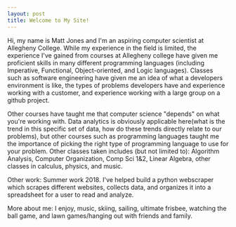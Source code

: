 ```yaml
---
layout: post
title: Welcome to My Site!
---
```


Hi, my name is Matt Jones and I'm an aspiring computer scientist at Allegheny College. While my experience in the field is limited, the experience I've gained from courses at Allegheny college have given me proficient skills in many different programming languages (including Imperative, Functional, Object-oriented, and Logic languages). Classes such as software engineering have given me an idea of what a developers environment is like, the types of problems developers have and experience working with a customer, and experience working with a large group on a github project.

Other courses have taught me that computer science "depends" on what you're working with. Data analytics is obviously applicable here(what is the trend in this specific set of data, how do these trends directly relate to our problems), but other courses such as programming languages taught me the importance of picking the right type of programming language to use for your problem. Other classes taken includes (but not limited to): Algorithm Analysis, Computer Organization, Comp Sci 1&2, Linear Algebra, other classes in calculus, physics, and music.

Other work: Summer work 2018. I've helped build a python webscraper which scrapes different websites, collects data, and organizes it into a spreadsheet for a user to read and analyze.

More about me: I enjoy, music, skiing, sailing, ultimate frisbee, watching the ball game, and lawn games/hanging out with friends and family.

